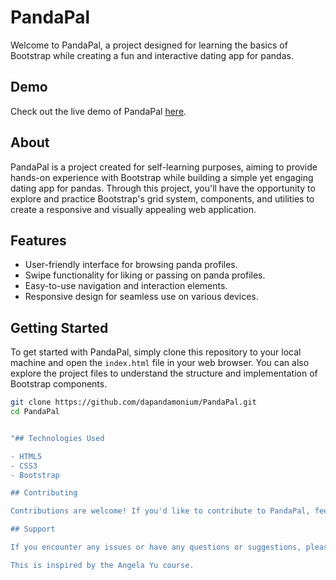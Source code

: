 # PandaPal

Welcome to PandaPal, a project designed for learning the basics of Bootstrap while creating a fun and interactive dating app for pandas.

## Demo

Check out the live demo of PandaPal [here](https://dapandamonium.github.io/PandaPal/).

## About

PandaPal is a project created for self-learning purposes, aiming to provide hands-on experience with Bootstrap while building a simple yet engaging dating app for pandas. Through this project, you'll have the opportunity to explore and practice Bootstrap's grid system, components, and utilities to create a responsive and visually appealing web application.

## Features

- User-friendly interface for browsing panda profiles.
- Swipe functionality for liking or passing on panda profiles.
- Easy-to-use navigation and interaction elements.
- Responsive design for seamless use on various devices.

## Getting Started

To get started with PandaPal, simply clone this repository to your local machine and open the `index.html` file in your web browser. You can also explore the project files to understand the structure and implementation of Bootstrap components.

```bash
git clone https://github.com/dapandamonium/PandaPal.git
cd PandaPal


"## Technologies Used

- HTML5
- CSS3
- Bootstrap

## Contributing

Contributions are welcome! If you'd like to contribute to PandaPal, feel free to fork this repository, make your changes, and submit a pull request. Please ensure that your contributions align with the project's goals and follow the code of conduct.

## Support

If you encounter any issues or have any questions or suggestions, please feel free to open an issue on the GitHub repository.

This is inspired by the Angela Yu course.
